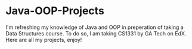 # Java-OOP-Projects
I'm refreshing my knowledge of Java and OOP in preperation of taking a Data Structures course. To do so, I am taking CS1331 by GA Tech on EdX. Here are all my projects, enjoy!
